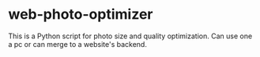 # web-photo-optimizer
This is a Python script for photo size and quality optimization. Can use one a pc or can merge to a website's backend.
